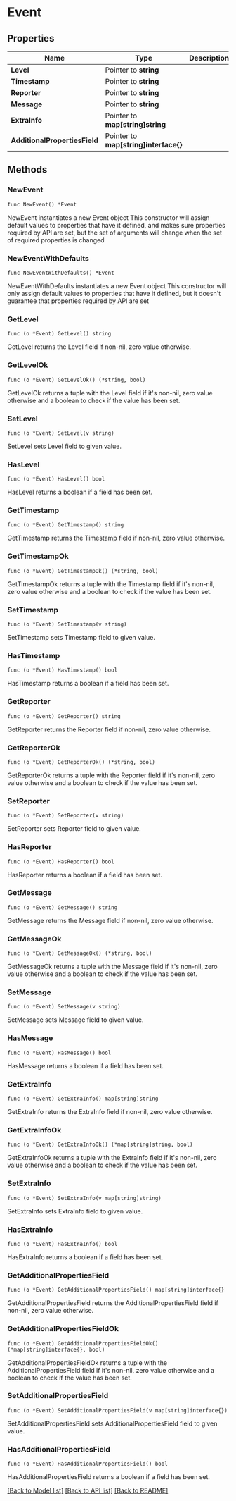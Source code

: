 # Event

## Properties

Name | Type | Description | Notes
------------ | ------------- | ------------- | -------------
**Level** | Pointer to **string** |  | [optional] 
**Timestamp** | Pointer to **string** |  | [optional] 
**Reporter** | Pointer to **string** |  | [optional] 
**Message** | Pointer to **string** |  | [optional] 
**ExtraInfo** | Pointer to **map[string]string** |  | [optional] 
**AdditionalPropertiesField** | Pointer to **map[string]interface{}** |  | [optional] 

## Methods

### NewEvent

`func NewEvent() *Event`

NewEvent instantiates a new Event object
This constructor will assign default values to properties that have it defined,
and makes sure properties required by API are set, but the set of arguments
will change when the set of required properties is changed

### NewEventWithDefaults

`func NewEventWithDefaults() *Event`

NewEventWithDefaults instantiates a new Event object
This constructor will only assign default values to properties that have it defined,
but it doesn't guarantee that properties required by API are set

### GetLevel

`func (o *Event) GetLevel() string`

GetLevel returns the Level field if non-nil, zero value otherwise.

### GetLevelOk

`func (o *Event) GetLevelOk() (*string, bool)`

GetLevelOk returns a tuple with the Level field if it's non-nil, zero value otherwise
and a boolean to check if the value has been set.

### SetLevel

`func (o *Event) SetLevel(v string)`

SetLevel sets Level field to given value.

### HasLevel

`func (o *Event) HasLevel() bool`

HasLevel returns a boolean if a field has been set.

### GetTimestamp

`func (o *Event) GetTimestamp() string`

GetTimestamp returns the Timestamp field if non-nil, zero value otherwise.

### GetTimestampOk

`func (o *Event) GetTimestampOk() (*string, bool)`

GetTimestampOk returns a tuple with the Timestamp field if it's non-nil, zero value otherwise
and a boolean to check if the value has been set.

### SetTimestamp

`func (o *Event) SetTimestamp(v string)`

SetTimestamp sets Timestamp field to given value.

### HasTimestamp

`func (o *Event) HasTimestamp() bool`

HasTimestamp returns a boolean if a field has been set.

### GetReporter

`func (o *Event) GetReporter() string`

GetReporter returns the Reporter field if non-nil, zero value otherwise.

### GetReporterOk

`func (o *Event) GetReporterOk() (*string, bool)`

GetReporterOk returns a tuple with the Reporter field if it's non-nil, zero value otherwise
and a boolean to check if the value has been set.

### SetReporter

`func (o *Event) SetReporter(v string)`

SetReporter sets Reporter field to given value.

### HasReporter

`func (o *Event) HasReporter() bool`

HasReporter returns a boolean if a field has been set.

### GetMessage

`func (o *Event) GetMessage() string`

GetMessage returns the Message field if non-nil, zero value otherwise.

### GetMessageOk

`func (o *Event) GetMessageOk() (*string, bool)`

GetMessageOk returns a tuple with the Message field if it's non-nil, zero value otherwise
and a boolean to check if the value has been set.

### SetMessage

`func (o *Event) SetMessage(v string)`

SetMessage sets Message field to given value.

### HasMessage

`func (o *Event) HasMessage() bool`

HasMessage returns a boolean if a field has been set.

### GetExtraInfo

`func (o *Event) GetExtraInfo() map[string]string`

GetExtraInfo returns the ExtraInfo field if non-nil, zero value otherwise.

### GetExtraInfoOk

`func (o *Event) GetExtraInfoOk() (*map[string]string, bool)`

GetExtraInfoOk returns a tuple with the ExtraInfo field if it's non-nil, zero value otherwise
and a boolean to check if the value has been set.

### SetExtraInfo

`func (o *Event) SetExtraInfo(v map[string]string)`

SetExtraInfo sets ExtraInfo field to given value.

### HasExtraInfo

`func (o *Event) HasExtraInfo() bool`

HasExtraInfo returns a boolean if a field has been set.

### GetAdditionalPropertiesField

`func (o *Event) GetAdditionalPropertiesField() map[string]interface{}`

GetAdditionalPropertiesField returns the AdditionalPropertiesField field if non-nil, zero value otherwise.

### GetAdditionalPropertiesFieldOk

`func (o *Event) GetAdditionalPropertiesFieldOk() (*map[string]interface{}, bool)`

GetAdditionalPropertiesFieldOk returns a tuple with the AdditionalPropertiesField field if it's non-nil, zero value otherwise
and a boolean to check if the value has been set.

### SetAdditionalPropertiesField

`func (o *Event) SetAdditionalPropertiesField(v map[string]interface{})`

SetAdditionalPropertiesField sets AdditionalPropertiesField field to given value.

### HasAdditionalPropertiesField

`func (o *Event) HasAdditionalPropertiesField() bool`

HasAdditionalPropertiesField returns a boolean if a field has been set.


[[Back to Model list]](../README.md#documentation-for-models) [[Back to API list]](../README.md#documentation-for-api-endpoints) [[Back to README]](../README.md)



